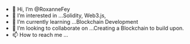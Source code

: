 - 👋 Hi, I’m @RoxanneFey
- 👀 I’m interested in ...Solidity, Web3.js, 
- 🌱 I’m currently learning ...Blockchain Development 
- 💞️ I’m looking to collaborate on ...Creating a Blockchain to build upon.
- 📫 How to reach me ...

<!---
RoxanneFey/RoxanneFey is a ✨ special ✨ repository because its `README.md` (this file) appears on your GitHub profile.
You can click the Preview link to take a look at your changes.
--->
